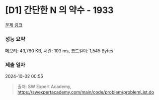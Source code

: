 # [D1] 간단한 N 의 약수 - 1933 

[문제 링크](https://swexpertacademy.com/main/code/problem/problemDetail.do?contestProbId=AV5PhcWaAKIDFAUq) 

### 성능 요약

메모리: 43,780 KB, 시간: 103 ms, 코드길이: 1,545 Bytes

### 제출 일자

2024-10-02 00:55



> 출처: SW Expert Academy, https://swexpertacademy.com/main/code/problem/problemList.do
